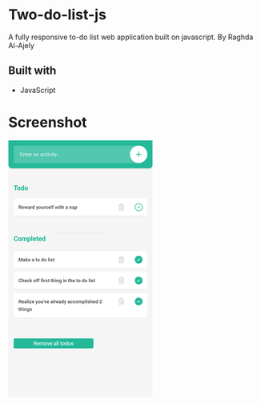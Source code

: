 # Two-do-list-js
A fully responsive to-do list web application built on javascript.
By Raghda Al-Ajely

## Built with
* JavaScript

# Screenshot
![alt Screenshot](https://github.com/raaghda/todo-list-js/blob/master/images/screenshot-to-do-list-js-small.png)
